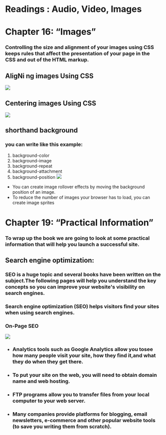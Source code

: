 # Readings : Audio, Video, Images
# Chapter 16: “Images”
### Controlling the size and alignment of your images using CSS keeps rules that affect the presentation of your page in the CSS and out of the HTML markup.
## AligNi ng images Using CSS
![](../img/201/class11-1.png)
## Centering images Using CSS
![](../img/201/class11-2.png)
## shorthand background
### you can write like this example:
1. background-color
2. background-image
3. background-repeat
4. background-attachment
5. background-position
![](../img/201/class11-3.png)
- You can create image rollover effects by moving the
background position of an image.
- To reduce the number of images your browser has to
load, you can create image sprites
# Chapter 19: “Practical Information” 
### To wrap up the book we are going to look at some practical information that will help you launch a successful site.
## Search engine optimization:
### SEO is a huge topic and several books have been written on the subject.The following pages will help you understand the key concepts so you can improve your website's visibility on search engines.
###  Search engine optimization (SEO) helps visitors find your sites when using search engines.
###  On-Page SEO
![](../img/201/class11-4.png)

- ### Analytics tools such as Google Analytics allow you tosee how many people visit your site, how they find it,and what they do when they get there.
- ### To put your site on the web, you will need to obtain domain name and web hosting.
- ### FTP programs allow you to transfer files from your local computer to your web server.
- ### Many companies provide platforms for blogging, email newsletters, e-commerce and other popular website tools (to save you writing them from scratch).